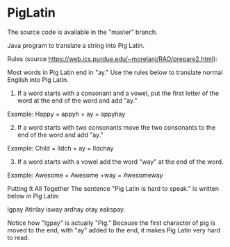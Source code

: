 # PigLatin
The source code is available in the "master" branch.

Java program to translate a string into Pig Latin.

 Rules (source https://web.ics.purdue.edu/~morelanj/RAO/prepare2.html):
 
 Most words in Pig Latin end in "ay." Use the rules below to translate normal English into Pig Latin.

1. If a word starts with a consonant and a vowel, put the first letter of the word at the end of the word and add "ay."

Example: Happy = appyh + ay = appyhay


2. If a word starts with two consonants move the two consonants to the end of the word and add "ay."

Example: Child = Ildch + ay = Ildchay


3. If a word starts with a vowel add the word "way" at the end of the word.

Example: Awesome = Awesome +way = Awesomeway


Putting It All Together
The sentence "Pig Latin is hard to speak." is written below in Pig Latin:

Igpay Atinlay isway ardhay otay eakspay.

Notice how "Igpay" is actually "Pig." Because the first character of pig is moved to the end, with "ay" added to the end, it makes Pig Latin very hard to read.

